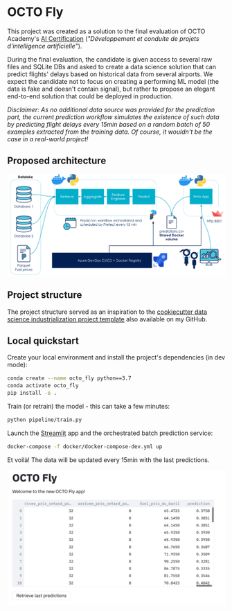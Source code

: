 # OCTO Fly

This project was created as a solution to the final evaluation of OCTO Academy's [AI Certification](https://www.octo.academy/fr/parcours-formations/2-intelligence-artificielle-par-la-pratique-des-fondamentaux-a-l-industrialisation) 
(_"Développement et conduite de projets d'intelligence artificielle"_).

During the final evaluation, the candidate is given access to several raw files and SQLite DBs and asked to create a 
data science solution that can predict flights' delays based on historical data from several airports. We expect the 
candidate not to focus on creating a performing ML model (the data is fake and doesn't contain signal), but rather 
to propose an elegant end-to-end solution that could be deployed in production.

_*Disclaimer*: As no additional data source was provided for the prediction part, the current prediction workflow simulates
the existence of such data by predicting flight delays every 15min based on a random batch of 50 examples extracted from
the training data. Of course, it wouldn't be the case in a real-world project!_

## Proposed architecture

![alt text](./docs/architecture.png)

## Project structure

The project structure served as an inspiration to the [cookiecutter data science industrialization project template](https://github.com/Caffeinside/cookiecutter-data-science-indus) 
also available on my GitHub.

## Local quickstart

Create your local environment and install the project's dependencies (in dev mode):
```bash
conda create --name octo_fly python==3.7
conda activate octo_fly
pip install -e .
```

Train (or retrain) the model - this can take a few minutes:
```bash
python pipeline/train.py
```

Launch the [Streamlit](https://www.streamlit.io/) app and the orchestrated batch prediction service:
```bash
docker-compose -f docker/docker-compose-dev.yml up
```

Et voilà! The data will be updated every 15min with the last predictions.

![alt text](./docs/app_preview.png)